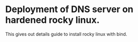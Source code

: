 # Deployment of DNS server on hardened rocky linux.
This gives out details guide to install rocky linux with bind.

